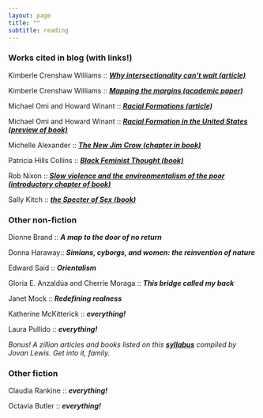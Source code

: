 ```yaml
---
layout: page
title: ""
subtitle: reading
---
```


### Works cited in blog (with links!) ##

Kimberle Crenshaw Williams :: [***Why intersectionality can’t wait (article)***](https://www.washingtonpost.com/news/in-theory/wp/2015/09/24/why-intersectionality-cant-wait/)

Kimberle Crenshaw Williams :: [***Mapping the margins (academic paper)***](http://socialdifference.columbia.edu/files/socialdiff/projects/Article__Mapping_the_Margins_by_Kimblere_Crenshaw.pdf)

Michael Omi and Howard Winant :: [***Racial Formations (article)***](http://homepage.smc.edu/delpiccolo_guido/Soc34/Soc34readings/omiandwinant.pdf)

Michael Omi and Howard Winant :: [***Racial Formation in the United States (preview of book)***](https://books.google.com/books?id=dbLcAwAAQBAJ&printsec=frontcover&dq=racial+formation+in+the+united+states&hl=en&sa=X&ved=0ahUKEwi-zoX6m6rVAhXIslQKHQmdCAYQ6AEIKDAA#v=onepage&q&f=false)

Michelle Alexander :: [***The New Jim Crow (chapter in book)***](https://peacelawandjustice.files.wordpress.com/2013/12/newjimcrow-ch-1.pdf)

Patricia Hills Collins :: [***Black Feminist Thought (book)***](https://uniteyouthdublin.files.wordpress.com/2015/01/black-feminist-though-by-patricia-hill-collins.pdf)

Rob Nixon :: [***Slow violence and the environmentalism of the poor (introductory chapter of book)***](https://www4.uwm.edu/c21/pdfs/events/nixon_slowviolence_intro.pdf)

Sally Kitch :: [***the Specter of Sex (book)***](https://books.google.com/books?id=5mSGB7epL2gC&printsec=frontcover&dq=the+specter+of+sex&hl=en&sa=X&ved=0ahUKEwiEwZ_4y6jVAhVMaVAKHeFbBboQ6AEIKDAA#v=onepage&q&f=false)


### Other non-fiction ###

Dionne Brand :: ***A map to the door of no return***

Donna Haraway:: ***Simians, cyborgs, and women: the reinvention of nature***

Edward Said :: ***Orientalism***

Gloria E. Anzaldúa and Cherríe Moraga :: ***This bridge called my back***

Janet Mock :: ***Redefining realness***

Katherine McKitterick :: ***everything!***

Laura Pullido :: ***everything!***

*Bonus! A zillion articles and books listed on this [***syllabus***](http://geography.berkeley.edu/wp-content/uploads/2016/07/Geog251Spring2017.pdf) compiled by Jovan Lewis.  Get into it, family.*

### Other fiction ###

Claudia Rankine :: ***everything!***

Octavia Butler :: ***everything!***


